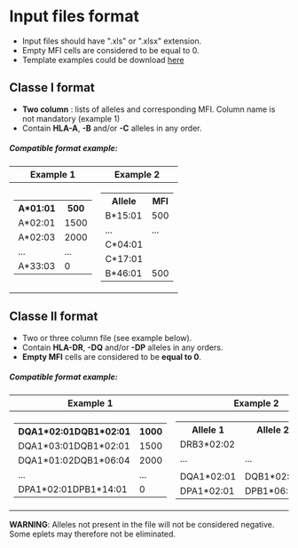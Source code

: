 # Input files format 

 - Input files should have ".xls" or ".xlsx" extension. 
 - Empty MFI cells are considered to be equal to 0. 
 - Template examples could be download [here](https://github.com/cedricusureau/HLA_graph/tree/master/result/test_data)
## Classe I format

 - __Two column__ : lists of alleles and corresponding MFI. Column name is not mandatory (example 1)
 - Contain __HLA-A__, __-B__ and/or __-C__ alleles in any order.
 
##### Compatible format example:  
 
 |Example 1|Example 2|
|--|--|
|<table> <tr><th>A\*01:01</th><th>500</th></tr><tr><td>A\*02:01</td><td>1500</td></tr><tr><td>A\*02:03</td><td>2000</td></tr><tr><td>...</td><td>...</td></tr><tr><td>A\*33:03</td><td>0</td></tr> </table>| <table> <tr><th>Allele</th><th>MFI</th></tr><tr><td>B\*15:01</td><td>500</td></tr><tr><td>...</td><td>...</td></tr> <tr><td>C*04:01</td><td> </td></tr><tr><td>C\*17:01</td><td> </td></tr><tr><td>B\*46:01</td><td>500</td></tr></table>|


 ## Classe II format
 
  - Two or three column file (see example below).
  - Contain __HLA-DR__, __-DQ__ and/or __-DP__ alleles in any orders.
  - __Empty MFI__ cells are considered to be __equal to 0__. 
 
 ##### Compatible format example:  
 
  |Example 1|Example 2|
|--|--|
|<table> <tr><th>DQA1\*02:01DQB1\*02:01</th><th>1000</th></tr><tr><td>DQA1\*03:01DQB1\*02:01</td><td>1500</td></tr><tr><td>DQA1\*01:02DQB1\*06:04</td><td>2000</td></tr><tr><td>...</td><td>...</td></tr><tr><td>DPA1\*02:01DPB1\*14:01</td><td>0</td></tr> </table>| <table> <tr><th>Allele 1</th><th>Allele 2</th><th>MFI</th></tr><tr><td>DRB3\*02:02</td><td></td><td>1500</td></tr><tr><td>...</td><td>...</td><td>...</td></tr> <tr><td></td><td></td><td> </td></tr><tr><td>DQA1\*02:01</td><td>DQB1*02:02</td><td>500</td></tr><tr><td>DPA1\*02:01</td><td>DPB1\*06:01</td><td>500</td></tr></table>|

__WARNING__: Alleles not present in the file will not be considered negative. Some eplets may therefore not be eliminated.
